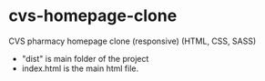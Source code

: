 # cvs-homepage-clone
CVS pharmacy homepage clone (responsive) (HTML, CSS, SASS)

<ul>
  <li> "dist" is main folder of the project
  <li> index.html is the main html file.
</ul>
